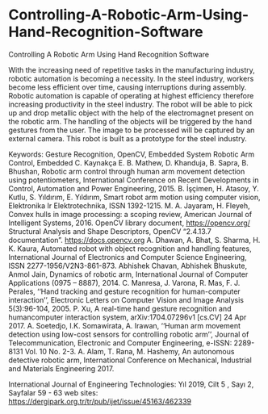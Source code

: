 # Controlling-A-Robotic-Arm-Using-Hand-Recognition-Software
Controlling A Robotic Arm Using Hand Recognition Software

With the increasing need of repetitive tasks in the manufacturing industry, robotic automation is becoming a necessity. In the steel industry, workers become less efficient over time, causing interruptions during assembly. Robotic automation is capable of operating at highest efficiency therefore increasing productivity in the steel industry. The robot will be able to pick up and drop metallic object with the help of the electromagnet present on the robotic arm. The handling of the objects will be triggered by the hand gestures from the user. The image to be processed will be captured by an external camera. This robot is built as a prototype for the steel industry. 

Keywords: Gesture Recognition, OpenCV, Embedded System Robotic Arm Control, Embedded C.
Kaynakça
E. B. Mathew, D. Khanduja, B. Sapra, B. Bhushan, Robotic arm control through human arm movement detection using potentiometers, International Conference on Recent Developments in Control, Automation and Power Engineering, 2015.
B. İşçimen, H. Atasoy, Y. Kutlu, S. Yıldırım, E. Yıldırım, Smart robot arm motion using computer vision, Elektronika Ir Elektrotechnika, ISSN 1392-1215.
M. A. Jayaram, H. Fleyeh, Convex hulls in image processing: a scoping review, American Journal of Intelligent Systems, 2016.
OpenCV library document, https://opencv.org/
Structural Analysis and Shape Descriptors, OpenCV “2.4.13.7 documentation”. https://docs.opencv.org
A. Dhawan, A. Bhat, S. Sharma, H. K. Kaura, Automated robot with object recognition and handling features, International Journal of Electronics and Computer Science Engineering, ISSN 2277-1956/V2N3-861-873.
Abhishek Chavan, Abhishek Bhuskute, Anmol Jain, Dynamics of robotic arm, International Journal of Computer Applications (0975 – 8887), 2014.
C. Manresa, J. Varona, R. Mas, F. J. Perales, ‘‘Hand tracking and gesture recognition for human-computer interaction’’, Electronic Letters on Computer Vision and Image Analysis 5(3):96-104, 2005.
P. Xu, A real-time hand gesture recognition and humancomputer interaction system, arXiv:1704.07296v1 [cs.CV] 24 Apr 2017.
A. Soetedjo, I.K. Somawirata, A. Irawan, ‘‘Human arm movement detection using low-cost sensors for controlling robotic arm’’, Journal of Telecommunication, Electronic and Computer Engineering, e-ISSN: 2289-8131 Vol. 10 No. 2-3.
A. Alam, T. Rana, M. Hashemy, An autonomous detective robotic arm, International Conference on Mechanical, Industrial and Materials Engineering 2017.

International Journal of Engineering Technologies: Yıl 2019, Cilt 5 , Sayı 2, Sayfalar 59 - 63
web sites: https://dergipark.org.tr/tr/pub/ijet/issue/45163/462339
